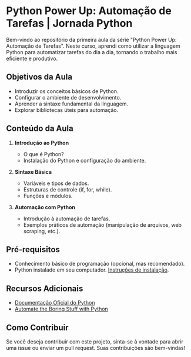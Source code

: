 # Python Power Up: Automação de Tarefas | Jornada Python

Bem-vindo ao repositório da primeira aula da série "Python Power Up: Automação de Tarefas". Neste curso, aprendi como utilizar a linguagem Python para automatizar tarefas do dia a dia, tornando o trabalho mais eficiente e produtivo.

## Objetivos da Aula

- Introduzir os conceitos básicos de Python.
- Configurar o ambiente de desenvolvimento.
- Aprender a sintaxe fundamental da linguagem.
- Explorar bibliotecas úteis para automação.

## Conteúdo da Aula

1. **Introdução ao Python**
   - O que é Python?
   - Instalação do Python e configuração do ambiente.

2. **Sintaxe Básica**
   - Variáveis e tipos de dados.
   - Estruturas de controle (if, for, while).
   - Funções e módulos.

3. **Automação com Python**
   - Introdução à automação de tarefas.
   - Exemplos práticos de automação (manipulação de arquivos, web scraping, etc.).

## Pré-requisitos

- Conhecimento básico de programação (opcional, mas recomendado).
- Python instalado em seu computador. [Instruções de instalação](https://www.python.org/downloads/).

## Recursos Adicionais

- [Documentação Oficial do Python](https://docs.python.org/3/)
- [Automate the Boring Stuff with Python](https://automatetheboringstuff.com/)

## Como Contribuir

Se você deseja contribuir com este projeto, sinta-se à vontade para abrir uma issue ou enviar um pull request. Suas contribuições são bem-vindas!

